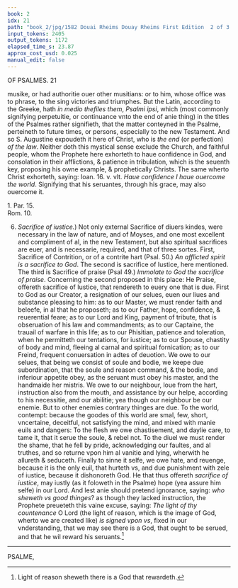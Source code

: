 ```yaml
---
book: 2
idx: 21
path: "book_2/jpg/1582 Douai Rheims Douay Rheims First Edition  2 of 3 1610 Old Testament.pdf-21.jpg"
input_tokens: 2405
output_tokens: 1172
elapsed_time_s: 23.87
approx_cost_usd: 0.025
manual_edit: false
---
```

OF PSALMES. 21

musike, or had authoritie ouer other musitians: or to him, whose office was to phrase, to the sing victories and triumphes. But the Latin, according to the Greeke, hath *in medio thefiles them*, *Psalmi ipsi*, which (most commonly signifying perpetuitie, or continuance vnto the end of anie thing) in the titles of the Psalmes rather signifieth, that the matter conteyned in the Psalme, perteineth to future times, or persons, especially to the new Testament. And so S. Augustine expoudeth it here of Christ, who is *the end* (or perfection) *of the law*. Neither doth this mystical sense exclude the Church, and faithful people, whom the Prophete here exhorteth to haue confidence in God, and consolation in their afflictions, & patience in tribulation, which is the seuenth key, proposing his owne example, & prophetically Christs. The same wherto Christ exhorteth, saying: Ioan. 16. v. vlt. *Haue confidence I haue ouercome the world*. Signifying that his seruantes, through his grace, may also ouercome it.

<aside>1. Par. 15.</aside>

<aside>Rom. 10.</aside>

6. *Sacrifice of iustice.*) Not only external Sacrifice of diuers kindes, were necessary in the law of nature, and of Moyses, and one most excellent and compliment of al, in the new Testament, but also spiritual sacrifices are euer, and is necessarie, required, and that of three sortes. First, Sacrifice of Contrition, or of a contrite hart (Psal. 50.) *An afflicted spirit is a sacrifice to God*. The second is sacrifice of Iustice, here mentioned. The third is Sacrifice of praise (Psal 49.) *Immolate to God the sacrifice of praise*. Concerning the second proposed in this place: He Praise, offereth sacrifice of Iustice, that rendereth to euery one that is due. First to God as our Creator, a resignation of our selues, euen our liues and substance pleasing to him: as to our Master, we must render faith and beleefe, in al that he proposeth; as to our Father, hope, confidence, & reuerential feare; as to our Lord and King, payment of tribute, that is obseruation of his law and commandments; as to our Captaine, the trauail of warfare in this life; as to our Phisitian, patience and toleration, when he permitteth our tentations, for iustice; as to our Spouse, chastity of body and mind, fleeing al carnal and spiritual fornication; as to our Freind, frequent conuersation in adtes of deuotion. We owe to our selues, that being we consist of soule and bodie, we keepe due subordination, that the soule and reason command, & the bodie, and inferiour appetite obey, as the seruant must obey his master, and the handmaide her mistris. We owe to our neighbour, loue from the hart, instruction also from the mouth, and assistance by our helpe, according to his necessitie, and our abilitie; yea though our neighbour be our enemie. But to other enemies contrary thinges are due. To the world, contempt: because the goodes of this world are smal, few, short, vncertaine, deceitful, not satisfying the mind, and mixed with manie euils and dangers: To the flesh we owe chastisement, and daylie care, to tame it, that it serue the soule, & rebel not. To the diuel we must render the shame, that he fell by pride, acknowledging our faultes, and al truthes, and so returne vpon him al vanitie and lying, wherwith he allureth & seduceth. Finally to sinne it selfe, we owe hate, and reuenge, because it is the only euil, that hurteth vs, and due punishment with zele of iustice, because it dishonoreth God. He that thus offereth *sacrifice of iustice*, may iustly (as it foloweth in the Psalme) hope (yea assure him selfe) in our Lord. And lest anie should pretend ignorance, saying: *who sheweth vs good thinges*? as though they lacked instruction, the Prophete preueteth this vaine excuse, saying: *The light of thy countenance* O Lord (the light of reason, which is the image of God, wherto we are created like) *is signed vpon vs*, fixed in our vnderstanding, that we may see there is a God, that ought to be serued, and that he wil reward his seruants.[^1]

[^1]: Light of reason sheweth there is a God that rewardeth.

---

PSALME,